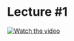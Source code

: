 # Lecture #1

[![Watch the video](https://img.youtube.com/vi/L6lvEkCj7Us/0.jpg)](https://www.youtube.com/watch?v=L6lvEkCj7Us&list=PL-h0BZdG_K4mfItKR5nUChmnuus-q-Tbc)
